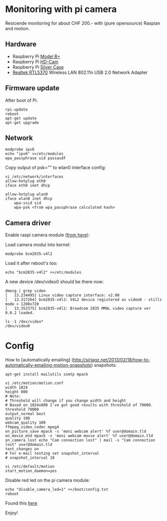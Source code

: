 # Monitoring with pi camera

Resicende monitoring for about CHF 200.- with (pure opensource) Raspian and motion.

## Hardware

* Raspberry Pi [Model B+](https://www.pi-shop.ch/raspberry-pi-model-b)
* Raspberry Pi [HD-Cam](https://www.pi-shop.ch/hd-kamera-raspberry-pi)
* Raspberry Pi [Silver Case](https://www.adafruit.com/products/2346)
* [Realtek RTL5370](https://www.pi-shop.ch/miniature-wifi-802-11b-g-n-module-fuer-raspberry-pi) Wireless LAN 802.11n USB 2.0 Network Adapter

## Firmware update

After boot of Pi:

	rpi-update
	reboot
	apt-get update
	apt-get upgrade

## Network

	modprobe ipv6
	echo "ipv6" >>/etc/modules
	wpa_passphrase sid passasdf

Copy output of psk="" to wlan0 interface config:

	vi /etc/network/interfaces
	allow-hotplug eth0
	iface eth0 inet dhcp

	allow-hotplug wlan0
	iface wlan0 inet dhcp
		wpa-ssid sid
		wpa-psk <from wpa_passphrase calculated hash>

## Camera driver

Enable raspi camera module ([from here](http://raspberrypi.stackexchange.com/questions/10480/raspi-camera-board-and-motion)):

Load camera modul into kernel:

	modprobe bcm2835-v4l2

Load it after reboot's too:

	echo "bcm2835-v4l2" >>/etc/modules

A new device /dev/video0 should be there now:

	dmesg | grep video
	[   13.234495] Linux video capture interface: v2.00
	[   13.317264] bcm2835-v4l2: V4L2 device registered as video0 - stills mode > 1280x720
	[   13.352375] bcm2835-v4l2: Broadcom 2835 MMAL video capture ver 0.0.2 loaded.

	ls -1 /dev/video*
	/dev/video0

# Config

How to [automatically emailing] (http://sirlagz.net/2013/02/18/how-to-automatically-emailing-motion-snapshots) snapshots:

	apt-get install mailutils ssmtp mpack

	vi /etc/motion/motion.conf
	width 1024
	height 800
	# Note:
	# Threshold will change if you change width and height
	# Based on 1024x800 I've got good results with threshold of 70000.
	threshold 70000
	output_normal best
	quality 100
	webcam_quality 100
	ffmpeg_video_codec mpeg4
	on_picture_save mpack -s 'moni webcam alert' %f user@domain.tld
	on_movie_end mpack -s 'moni webcam movie alert' %f user@domain.tld
	on_camera_lost echo "Cam connection lost" | mail -s "Cam connection lost" user@domain.tld
	text_changes on
	# For e-mail testing set snapshot_interval
	# snapshot_interval 10

	vi /etc/default/motion
	start_motion_daemon=yes

Disable red led on the pi camera module:

	echo "disable_camera_led=1" >>/boot/config.txt
	reboot

Found this [here](http://www.raspberrypi-spy.co.uk/2013/05/how-to-disable-the-red-led-on-the-pi-camera-module/)

Enjoy!
